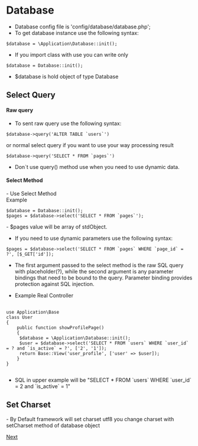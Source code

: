 # Database
- Database config file is 'config/database/database.php';
- To get database instance use the following syntax: <br>
<pre><code>$database = \Application\Database::init();</code></pre>

- If you import class with use you can write only
<pre><code>$database = Database::init();</code></pre>

- $database is hold object of type Database

<h2>Select Query</h2>
<h4>Raw query</h4>

- To sent raw query use the following syntax: <br>
<pre><code>$database->query('ALTER TABLE `users`')</code></pre>
or normal select query if you want to use your way processing result
<pre><code>$database->query('SELECT * FROM `pages`')</code></pre>
- Don`t use query() method use when you need to use dynamic data. 

<h4>Select Method</h4>
- Use Select Method <br> Example <br>
<pre><code>$database = Database::init();<br>$pages = $database->select('SELECT * FROM `pages`');</code></pre>
- $pages value will be array of stdObject.

- If you need to use dynamic parameters use the following syntax: <br>
<pre><code>$pages = $database->select('SELECT * FROM `pages` WHERE `page_id` = ?', [$_GET['id']);</code></pre>

- The first argument passed to the select method is the raw SQL query with placeholder(?), while the second argument is any parameter bindings that need to be bound to the query. Parameter binding provides protection against SQL injection. 

- Example Real Controller<br>
<pre>
    <code>
use Application\Base
class User
{
    public function showProfilePage()
    {
     $database = \Application\Database::init();
     $user = $database->select('SELECT * FROM `users` WHERE `user_id` = ? and `is_active` = ?', ['2', '1']);
     return Base::View('user_profile', ['user' => $user]);       
    }        
}
    </code>
</pre>
- SQL in upper example will be "SELECT * FROM \`users\` WHERE \`user_id\` = 2 and \`is_active\` = 1"

<h2>Set Charset</h2>
- By Default framework will set charset utf8 you change charset with setCharset method of database object


<a href="06logger.md">Next</a>